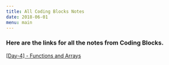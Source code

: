 ```yaml
---
title: All Coding Blocks Notes
date: 2018-06-01
menu: main
---
```

### Here are the links for all the notes from Coding Blocks.

[[Day-4] - Functions and Arrays](/posts/2018-06-01-day-4)


